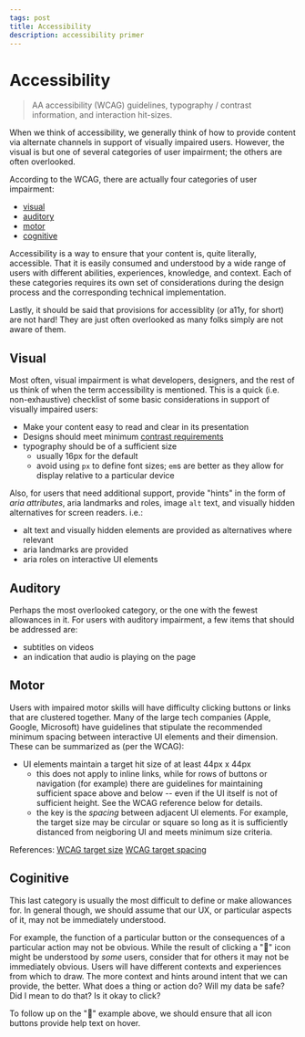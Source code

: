 ```yaml
---
tags: post
title: Accessibility
description: accessibility primer
---
```


# Accessibility

> AA accessibility (WCAG) guidelines, typography / contrast information, and interaction hit-sizes.

When we think of accessibility, we generally think of how to provide content via alternate channels in support of visually impaired users. However, the visual is but one of several categories of user impairment; the others are often overlooked.

According to the WCAG, there are actually four categories of user impairment:

- [visual](#Visual)
- [auditory](#Auditory)
- [motor](#motor)
- [cognitive](#cognitive)

Accessibility is a way to ensure that your content is, quite literally, accessible. That it is easily consumed and understood by a wide range of users with different abilities, experiences, knowledge, and context. Each of these categories requires its own set of considerations during the design process and the corresponding technical implementation.

Lastly, it should be said that provisions for accessiblity (or a11y, for short) are not hard! They are just often overlooked as many folks simply are not aware of them.

## Visual

Most often, visual impairment is what developers, designers, and the rest of us think of when the term accessibility is mentioned. This is a quick (i.e. non-exhaustive) checklist of some basic considerations in support of visually impaired users:
- Make your content easy to read and clear in its presentation
- Designs should meet minimum [contrast requirements](https://webaim.org/resources/contrastchecker/)
- typography should be of a sufficient size
  - usually 16px for the default
  - avoid using `px` to define font sizes; `em`s are better as they allow for display relative to a particular device

Also, for users that need additional support, provide "hints" in the form of _aria attributes_, aria landmarks and roles, image `alt` text, and visually hidden alternatives for screen readers. i.e.:
- alt text and visually hidden elements are provided as alternatives where relevant
- aria landmarks are provided
- aria roles on interactive UI elements

## Auditory

Perhaps the most overlooked category, or the one with the fewest allowances in it. For users with auditory impairment, a few items that should be addressed are:
- subtitles on videos
- an indication that audio is playing on the page


## Motor

Users with impaired motor skills will have difficulty clicking buttons or links that are clustered together. Many of the large tech companies (Apple, Google, Microsoft) have guidelines that stipulate the recommended minimum spacing between interactive UI elements and their dimension. These can be summarized as (per the WCAG):
- UI elements maintain a target hit size of at least 44px x 44px
  - this does not apply to inline links, while for rows of buttons or navigation (for example) there are guidelines for maintaining sufficient space above and below -- even if the UI itself is not of sufficient height. See the WCAG reference below for details.
  - the key is the _spacing_ between adjacent UI elements. For example, the target size may be circular or square so long as it is sufficiently distanced from neigboring UI and meets minimum size criteria.

References:
[WCAG target size](https://www.w3.org/WAI/WCAG21/Understanding/target-size.html)
[WCAG target spacing](https://www.w3.org/WAI/WCAG22/Understanding/pointer-target-spacing)

## Coginitive

This last category is usually the most difficult to define or make allowances for. In general though, we should assume that our UX, or particular aspects of it, may not be immediately understood.

For example, the function of a particular button or the consequences of a particular action may not be obvious. While the result of clicking a "📄" icon might be understood by _some_ users, consider that for others it may not be immediately obvious. Users will have different contexts and experiences from which to draw. The more context and hints around intent that we can provide, the better. What does a thing or action do? Will my data be safe? Did I mean to do that? Is it okay to click?

To follow up on the "📄" example above, we should ensure that all icon buttons provide help text on hover.

<!-- <figure>
  <img src="" />
  <figcaption>An icon button providing additional hints to a user</figcaption>
</figure> -->
